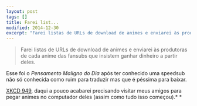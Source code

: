 ```yaml
---
layout: post
tags: []
title: Farei list...
modified: 2014-12-30
excerpt: "Farei listas de URLs de download de animes e enviarei às produtoras de cada anime das fansubs que insistem ganhar dinheiro a partir deles."
---
```


> Farei listas de URLs de download de animes e enviarei às produtoras de
> cada anime das fansubs que insistem ganhar dinheiro a partir deles.

Esse foi o *Pensamento Maligno do Dia* após ter conhecido uma speedsub
não só conhecida como ruim para traduzir mas que é péssima para baixar.

[XKCD 949](https://xkcd.com/949/), daqui a pouco acabarei precisando
visitar meus amigos para pegar animes no computador deles (assim como
tudo isso começou).*
*


